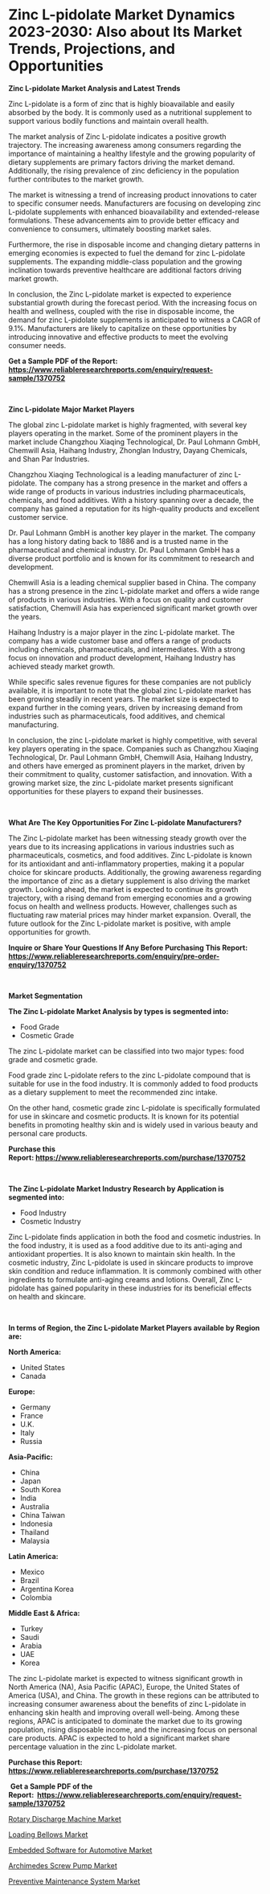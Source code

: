 <p><h1>Zinc L-pidolate Market Dynamics 2023-2030: Also about Its Market Trends, Projections, and Opportunities</h1></p><p><strong>Zinc L-pidolate Market Analysis and Latest Trends</strong></p>
<p><p>Zinc L-pidolate is a form of zinc that is highly bioavailable and easily absorbed by the body. It is commonly used as a nutritional supplement to support various bodily functions and maintain overall health.</p><p>The market analysis of Zinc L-pidolate indicates a positive growth trajectory. The increasing awareness among consumers regarding the importance of maintaining a healthy lifestyle and the growing popularity of dietary supplements are primary factors driving the market demand. Additionally, the rising prevalence of zinc deficiency in the population further contributes to the market growth.</p><p>The market is witnessing a trend of increasing product innovations to cater to specific consumer needs. Manufacturers are focusing on developing zinc L-pidolate supplements with enhanced bioavailability and extended-release formulations. These advancements aim to provide better efficacy and convenience to consumers, ultimately boosting market sales.</p><p>Furthermore, the rise in disposable income and changing dietary patterns in emerging economies is expected to fuel the demand for zinc L-pidolate supplements. The expanding middle-class population and the growing inclination towards preventive healthcare are additional factors driving market growth.</p><p>In conclusion, the Zinc L-pidolate market is expected to experience substantial growth during the forecast period. With the increasing focus on health and wellness, coupled with the rise in disposable income, the demand for zinc L-pidolate supplements is anticipated to witness a CAGR of 9.1%. Manufacturers are likely to capitalize on these opportunities by introducing innovative and effective products to meet the evolving consumer needs.</p></p>
<p><strong>Get a Sample PDF of the Report:&nbsp; <a href="https://www.reliableresearchreports.com/enquiry/request-sample/1370752">https://www.reliableresearchreports.com/enquiry/request-sample/1370752</a></strong></p>
<p>&nbsp;</p>
<p><strong>Zinc L-pidolate Major Market Players</strong></p>
<p><p>The global zinc L-pidolate market is highly fragmented, with several key players operating in the market. Some of the prominent players in the market include Changzhou Xiaqing Technological, Dr. Paul Lohmann GmbH, Chemwill Asia, Haihang Industry, Zhonglan Industry, Dayang Chemicals, and Shan Par Industries.</p><p>Changzhou Xiaqing Technological is a leading manufacturer of zinc L-pidolate. The company has a strong presence in the market and offers a wide range of products in various industries including pharmaceuticals, chemicals, and food additives. With a history spanning over a decade, the company has gained a reputation for its high-quality products and excellent customer service. </p><p>Dr. Paul Lohmann GmbH is another key player in the market. The company has a long history dating back to 1886 and is a trusted name in the pharmaceutical and chemical industry. Dr. Paul Lohmann GmbH has a diverse product portfolio and is known for its commitment to research and development.</p><p>Chemwill Asia is a leading chemical supplier based in China. The company has a strong presence in the zinc L-pidolate market and offers a wide range of products in various industries. With a focus on quality and customer satisfaction, Chemwill Asia has experienced significant market growth over the years.</p><p>Haihang Industry is a major player in the zinc L-pidolate market. The company has a wide customer base and offers a range of products including chemicals, pharmaceuticals, and intermediates. With a strong focus on innovation and product development, Haihang Industry has achieved steady market growth.</p><p>While specific sales revenue figures for these companies are not publicly available, it is important to note that the global zinc L-pidolate market has been growing steadily in recent years. The market size is expected to expand further in the coming years, driven by increasing demand from industries such as pharmaceuticals, food additives, and chemical manufacturing.</p><p>In conclusion, the zinc L-pidolate market is highly competitive, with several key players operating in the space. Companies such as Changzhou Xiaqing Technological, Dr. Paul Lohmann GmbH, Chemwill Asia, Haihang Industry, and others have emerged as prominent players in the market, driven by their commitment to quality, customer satisfaction, and innovation. With a growing market size, the zinc L-pidolate market presents significant opportunities for these players to expand their businesses.</p></p>
<p>&nbsp;</p>
<p><strong>What Are The Key Opportunities For Zinc L-pidolate Manufacturers?</strong></p>
<p><p>The Zinc L-pidolate market has been witnessing steady growth over the years due to its increasing applications in various industries such as pharmaceuticals, cosmetics, and food additives. Zinc L-pidolate is known for its antioxidant and anti-inflammatory properties, making it a popular choice for skincare products. Additionally, the growing awareness regarding the importance of zinc as a dietary supplement is also driving the market growth. Looking ahead, the market is expected to continue its growth trajectory, with a rising demand from emerging economies and a growing focus on health and wellness products. However, challenges such as fluctuating raw material prices may hinder market expansion. Overall, the future outlook for the Zinc L-pidolate market is positive, with ample opportunities for growth.</p></p>
<p><strong>Inquire or Share Your Questions If Any Before Purchasing This Report: <a href="https://www.reliableresearchreports.com/enquiry/pre-order-enquiry/1370752">https://www.reliableresearchreports.com/enquiry/pre-order-enquiry/1370752</a></strong></p>
<p>&nbsp;</p>
<p><strong>Market Segmentation</strong></p>
<p><strong>The Zinc L-pidolate Market Analysis by types is segmented into:</strong></p>
<p><ul><li>Food Grade</li><li>Cosmetic Grade</li></ul></p>
<p><p>The zinc L-pidolate market can be classified into two major types: food grade and cosmetic grade. </p><p>Food grade zinc L-pidolate refers to the zinc L-pidolate compound that is suitable for use in the food industry. It is commonly added to food products as a dietary supplement to meet the recommended zinc intake. </p><p>On the other hand, cosmetic grade zinc L-pidolate is specifically formulated for use in skincare and cosmetic products. It is known for its potential benefits in promoting healthy skin and is widely used in various beauty and personal care products.</p></p>
<p><strong>Purchase this Report:&nbsp;<a href="https://www.reliableresearchreports.com/purchase/1370752">https://www.reliableresearchreports.com/purchase/1370752</a></strong></p>
<p>&nbsp;</p>
<p><strong>The Zinc L-pidolate Market Industry Research by Application is segmented into:</strong></p>
<p><ul><li>Food Industry</li><li>Cosmetic Industry</li></ul></p>
<p><p>Zinc L-pidolate finds application in both the food and cosmetic industries. In the food industry, it is used as a food additive due to its anti-aging and antioxidant properties. It is also known to maintain skin health. In the cosmetic industry, Zinc L-pidolate is used in skincare products to improve skin condition and reduce inflammation. It is commonly combined with other ingredients to formulate anti-aging creams and lotions. Overall, Zinc L-pidolate has gained popularity in these industries for its beneficial effects on health and skincare.</p></p>
<p>&nbsp;</p>
<p><strong>In terms of Region, the Zinc L-pidolate Market Players available by Region are:</strong></p>
<p>
    <p> <strong> North America: </strong>
        <ul>
            <li>United States</li>
            <li>Canada</li>
        </ul>
        </p> 
    <p> <strong> Europe: </strong>
        <ul>
            <li>Germany</li>
            <li>France</li>
            <li>U.K.</li>
            <li>Italy</li>
            <li>Russia</li>
        </ul>
        </p> 
    <p> <strong> Asia-Pacific: </strong>
        <ul>
            <li>China</li>
            <li>Japan</li>
            <li>South Korea</li>
            <li>India</li>
            <li>Australia</li>
            <li>China Taiwan</li>
            <li>Indonesia</li>
            <li>Thailand</li>
            <li>Malaysia</li>
        </ul>
        </p> 
    <p> <strong> Latin America: </strong>
        <ul>
            <li>Mexico</li>
            <li>Brazil</li>
            <li>Argentina Korea</li>
            <li>Colombia</li>
        </ul>
        </p> 
    <p> <strong> Middle East & Africa: </strong>
        <ul>
            <li>Turkey</li>
            <li>Saudi</li>
            <li>Arabia</li>
            <li>UAE</li>
            <li>Korea</li>
        </ul>
    </p>
    </p>
<p><p>The zinc L-pidolate market is expected to witness significant growth in North America (NA), Asia Pacific (APAC), Europe, the United States of America (USA), and China. The growth in these regions can be attributed to increasing consumer awareness about the benefits of zinc L-pidolate in enhancing skin health and improving overall well-being. Among these regions, APAC is anticipated to dominate the market due to its growing population, rising disposable income, and the increasing focus on personal care products. APAC is expected to hold a significant market share percentage valuation in the zinc L-pidolate market.</p></p>
<p><strong>Purchase this Report: <a href="https://www.reliableresearchreports.com/purchase/1370752">https://www.reliableresearchreports.com/purchase/1370752</a></strong></p>
<p>&nbsp;<strong>Get a Sample PDF of the Report:&nbsp;&nbsp;<a href="https://www.reliableresearchreports.com/enquiry/request-sample/1370752">https://www.reliableresearchreports.com/enquiry/request-sample/1370752</a></strong></p>
<p><strong></strong></p>
<p><p><a href="https://www.linkedin.com/pulse/rotary-discharge-machine-market-size-growth-forecast-from-2023-t314e/">Rotary Discharge Machine Market</a></p><p><a href="https://www.linkedin.com/pulse/loading-bellows-market-insights-players-forecast-till-2030-yrl8e/">Loading Bellows Market</a></p><p><a href="https://medium.com/@candicekoss1946/embedded-software-for-automotive-market-size-cagr-trends-2024-2030-f5d36c489f69">Embedded Software for Automotive Market</a></p><p><a href="https://www.linkedin.com/pulse/archimedes-screw-pump-market-challenges-opportunities-growth-u4oae/">Archimedes Screw Pump Market</a></p><p><a href="https://medium.com/@rachaelward34/preventive-maintenance-system-market-size-cagr-trends-2024-2030-57e0efaacfc8">Preventive Maintenance System Market</a></p></p>